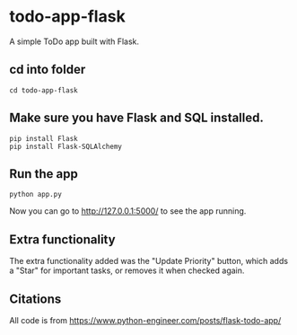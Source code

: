 # todo-app-flask
A simple ToDo app built with Flask.

## cd into folder
```
cd todo-app-flask
```

## Make sure you have Flask and SQL installed.
```
pip install Flask
pip install Flask-SQLAlchemy
```

## Run the app
```
python app.py
```
Now you can go to http://127.0.0.1:5000/ to see the app running.

## Extra functionality
The extra functionality added was the "Update Priority" button, which adds a "Star" for important tasks, or removes it when checked again.

## Citations
All code is from https://www.python-engineer.com/posts/flask-todo-app/ 
